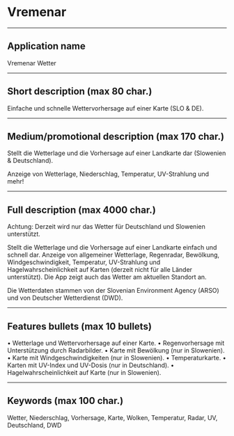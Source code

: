 # Vremenar

--------------------------------------------------------------------------------

## Application name

Vremenar Wetter

--------------------------------------------------------------------------------

## Short description (max 80 char.)

Einfache und schnelle Wettervorhersage auf einer Karte (SLO & DE).

--------------------------------------------------------------------------------

## Medium/promotional description (max 170 char.)

Stellt die Wetterlage und die Vorhersage auf einer Landkarte dar
(Slowenien & Deutschland).

Anzeige von Wetterlage, Niederschlag, Temperatur, UV-Strahlung und mehr!

--------------------------------------------------------------------------------

## Full description (max 4000 char.)

Achtung: Derzeit wird nur das Wetter für Deutschland und Slowenien unterstützt.

Stellt die Wetterlage und die Vorhersage auf einer Landkarte einfach
und schnell dar. Anzeige von allgemeiner Wetterlage, Regenradar, Bewölkung,
Windgeschwindigkeit, Temperatur, UV-Strahlung und Hagelwahrscheinlichkeit
auf Karten (derzeit nicht für alle Länder unterstützt).
Die App zeigt auch das Wetter am aktuellen Standort an.

Die Wetterdaten stammen von der Slovenian Environment Agency (ARSO) und von
Deutscher Wetterdienst (DWD).

--------------------------------------------------------------------------------

## Features bullets (max 10 bullets)

• Wetterlage und Wettervorhersage auf einer Karte.
• Regenvorhersage mit Unterstützung durch Radarbilder.
• Karte mit Bewölkung (nur in Slowenien).
• Karte mit Windgeschwindigkeiten (nur in Slowenien).
• Temperaturkarte.
• Karten mit UV-Index und UV-Dosis (nur in Deutschland).
• Hagelwahrscheinlichkeit auf Karte (nur in Slowenien).

--------------------------------------------------------------------------------

## Keywords (max 100 char.)

Wetter, Niederschlag, Vorhersage, Karte, Wolken, Temperatur, Radar, UV, Deutschland, DWD
